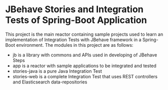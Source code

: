 JBehave Stories and Integration Tests of Spring-Boot Application
================================================================

This project is the main reactor containing sample projects used to learn an implementation 
of Integration Tests with JBehave framework in a Spring-Boot environment.
The modules in this project are as follows:

- jb is a library with commons and APIs used in developing of JBehave Steps
- app is a reactor with sample applications to be integrated and tested
- stories-java is a pure Java Integration Test
- stories-web is a complete Integration Test that uses REST controllers and Elasticsearch data-repositories
